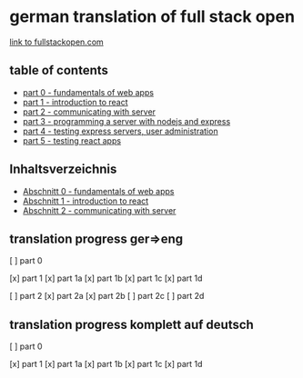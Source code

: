 # german translation of full stack open

[link to fullstackopen.com](https://fullstackopen.com/en/)

## table of contents 

- [part 0 - fundamentals of web apps](part_0/part_0.md)
- [part 1 - introduction to react](part_1/part_1.md)
- [part 2 - communicating with server](part_2/part_2.md)
- [part 3 - programming a server with nodejs and express](part_3/part_3.md)
- [part 4 - testing express servers, user administration](part_4/part_4.md)
- [part 5 - testing react apps](part_5/part_5.md)

## Inhaltsverzeichnis

- [Abschnitt 0 - fundamentals of web apps](komplett_in_deutsch/abschnitt_0/abschnitt_0.md)
- [Abschnitt 1 - introduction to react](komplett_in_deutsch/abschnitt_1/abschnitt_1.md)
- [Abschnitt 2 - communicating with server](komplett_in_deutsch/abschnitt_2/abschnitt_2.md)

## translation progress ger=>eng

[ ] part 0

[x] part 1
[x] part 1a
[x] part 1b
[x] part 1c
[x] part 1d

[ ] part 2
[x] part 2a
[x] part 2b
[ ] part 2c
[ ] part 2d

## translation progress komplett auf deutsch

[ ] part 0

[x] part 1
[x] part 1a
[x] part 1b
[x] part 1c
[x] part 1d